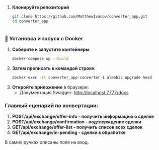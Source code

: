 
1. **Клонируйте репозиторий**
   ```bash
   git clone https://github.com/MatthewIvanov/converter_app.git
   cd converter_app



### 🔧 Установка и запуск с  Docker



1. **Соберите и запустите контейнеры**:
    ```bash
    docker-compose up --build
    ```
2. **Затем прописать в командой строке**:
    ```bash
    docker exec -it converter_app-converter-1 alembic upgrade head
    ```
3. **Откройте приложение** в браузере:
    - Документация Swagger: [http://localhost:7777/docs](http://localhost:7777/docs)


### Главный сценарий по конвертации:
1. **POST/api/exchange/offer-info - получить информацию о сделке** 
2. **POST/api/exchange/confirmation - подтверждение сделки**
3. **GET/api/exchange/offer-list - получить список всех сделок**
4. **GET/api/exchange/in-pending - сделки в обработке**

В самих ручках описаны поля на вход.
